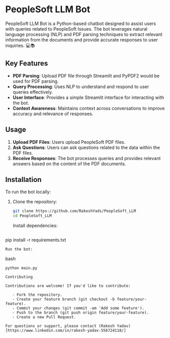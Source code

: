 
# PeopleSoft LLM Bot
PeopleSoft LLM Bot is a Python-based chatbot designed to assist users with queries related to PeopleSoft Issues. The bot leverages natural language processing (NLP) and PDF parsing techniques to extract relevant information from the documents and provide accurate responses to user inquiries. 💻📚

## Key Features

- **PDF Parsing**: Upload PDF file through Streamlit and PyPDF2 would be used for PDF parsing.
- **Query Processing**: Uses NLP to understand and respond to user queries effectively.
- **User Interface**: Provides a simple Streamlit interface for interacting with the bot.
- **Context Awareness**: Maintains context across conversations to improve accuracy and relevance of responses.


## Usage

1. **Upload PDF Files**: Users upload PeopleSoft PDF files.
2. **Ask Questions**: Users can ask questions related to the data within the PDF files.
3. **Receive Responses**: The bot processes queries and provides relevant answers based on the content of the PDF documents.

## Installation

To run the bot locally:

1. Clone the repository:
   ```bash
   git clone https://github.com/RakeshYads/PeopleSoft_LLM
   cd PeopleSoft_LLM
   ```

    Install dependencies:

    ```bash

pip install -r requirements.txt
```
Run the bot:
```
bash

    python main.py
```
Contributing

Contributions are welcome! If you'd like to contribute:

   - Fork the repository.
   - Create your feature branch (git checkout -b feature/your-feature).
   - Commit your changes (git commit -am 'Add some feature').
   - Push to the branch (git push origin feature/your-feature).
   - Create a new Pull Request.

For questions or support, please contact (Rakesh Yadav)[https://www.linkedin.com/in/rakesh-yadav-556724118/]
